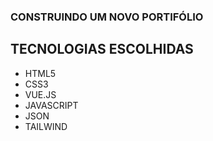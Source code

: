 ### CONSTRUINDO UM NOVO PORTIFÓLIO


## TECNOLOGIAS ESCOLHIDAS

- HTML5 
- CSS3
- VUE.JS
- JAVASCRIPT 
- JSON
- TAILWIND


